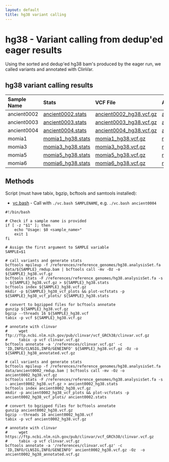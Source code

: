 ```yaml
---
layout: default
title: hg38 variant calling
---
```


# hg38 - Variant calling from dedup'ed eager results

Using the sorted and dedup'ed hg38 bam's produced by the eager run, we called variants and annotated with ClinVar.

## hg38 variant calling results

| Sample Name | Stats                                  | VCF File                                                                                                                | Annotated VCF File                                                                                                                | VCF Summary PDF                                                      |
| :---------- | :------------------------------------- | :---------------------------------------------------------------------------------------------------------------------- | :-------------------------------------------------------------------------------------------------------------------------------- | :------------------------------------------------------------------- |
| ancient0002 | [ancient0002.stats](ancient0002.stats) | [ancient0002_hg38.vcf.gz](https://usegalaxy.org/api/datasets/f9cad7b01a4721357d3f6046b6eb0289/display?to_ext=vcf_bgzip) | [ancient0002_hg38_annotated.vcf.gz](https://usegalaxy.org/api/datasets/f9cad7b01a472135f876496f2164dedd/display?to_ext=vcf_bgzip) | [ancient0002_hg38_vcf_summary.pdf](ancient0002_hg38_vcf_summary.pdf) |
| ancient0003 | [ancient0003.stats](ancient0003.stats) | [ancient0003_hg38.vcf.gz](https://usegalaxy.org/api/datasets/f9cad7b01a4721350adbec5ba680b1ac/display?to_ext=vcf_bgzip) | [ancient0003_hg38_annotated.vcf.gz](https://usegalaxy.org/api/datasets/f9cad7b01a4721350bffae1abed1f467/display?to_ext=vcf_bgzip) | [ancient0003_hg38_vcf_summary.pdf](ancient0003_hg38_vcf_summary.pdf) |
| ancient0004 | [ancient0004.stats](ancient0004.stats) | [ancient0004_hg38.vcf.gz](https://usegalaxy.org/api/datasets/f9cad7b01a4721352bc2dd2b2bd4e199/display?to_ext=vcf_bgzip) | [ancient0004_hg38_annotated.vcf.gz](https://usegalaxy.org/api/datasets/f9cad7b01a472135628c3e92da5a279f/display?to_ext=vcf_bgzip) | [ancient0004_hg38_vcf_summary.pdf](ancient0004_hg38_vcf_summary.pdf) |
| momia1      | [momia1_hg38.stats](momia1_hg38.stats) | [momia1_hg38.vcf.gz](momia1_hg38.vcf.gz)                                                                                | [momia1_hg38_annotated.vcf.gz](momia1_hg38_annotated.vcf.gz)                                                                      | [momia1_hg38_vcf_summary.pdf](momia1_hg38_vcf_summary.pdf)           |
| momia3      | [momia3_hg38.stats](momia3_hg38.stats) | [momia3_hg38.vcf.gz](momia3_hg38.vcf.gz)                                                                                | [momia3_hg38_annotated.vcf.gz](momia3_hg38_annotated.vcf.gz)                                                                      | [momia3_hg38_vcf_summary.pdf](momia3_hg38_vcf_summary.pdf)           |
| momia5      | [momia5_hg38.stats](momia5_hg38.stats) | [momia5_hg38.vcf.gz](momia5_hg38.vcf.gz)                                                                                | [momia5_hg38_annotated.vcf.gz](momia5_hg38_annotated.vcf.gz)                                                                      | [momia5_hg38_vcf_summary.pdf](momia5_hg38_vcf_summary.pdf)           |
| momia6      | [momia6_hg38.stats](momia6_hg38.stats) | [momia6_hg38.vcf.gz](momia6_hg38.vcf.gz)                                                                                | [momia6_hg38_annotated.vcf.gz](momia6_hg38_annotated.vcf.gz)                                                                      | [momia6_hg38_vcf_summary.pdf](momia6_hg38_vcf_summary.pdf)           |

## Methods

Script (must have tabix, bgzip, bcftools and samtools installed):

-   [vc.bash](vc.bash) - Call with `./vc.bash SAMPLENAME`, e.g. `./vc.bash ancient0004`

```
#!/bin/bash

# Check if a sample name is provided
if [ -z "$1" ]; then
    echo "Usage: $0 <sample_name>"
    exit 1
fi

# Assign the first argument to SAMPLE variable
SAMPLE=$1

# call variants and generate stats
bcftools mpileup -f /references/reference_genomes/hg38.analysisSet.fa data/${SAMPLE}_rmdup.bam | bcftools call -mv -Oz -o ${SAMPLE}_hg38.vcf.gz
bcftools stats -F /references/reference_genomes/hg38.analysisSet.fa -s - ${SAMPLE}_hg38.vcf.gz > ${SAMPLE}_hg38.stats
bcftools index ${SAMPLE}_hg38.vcf.gz
mkdir -p ${SAMPLE}_hg38_vcf_plots && plot-vcfstats -p ${SAMPLE}_hg38_vcf_plots/ ${SAMPLE}_hg38.stats

# convert to bgzipped files for bcftools annotate
gunzip ${SAMPLE}_hg38.vcf.gz
bgzip --threads 16 ${SAMPLE}_hg38.vcf
tabix -p vcf ${SAMPLE}_hg38.vcf.gz

# annotate with clinvar
#     wget ftp://ftp.ncbi.nlm.nih.gov/pub/clinvar/vcf_GRCh38/clinvar.vcf.gz
#     tabix -p vcf clinvar.vcf.gz
bcftools annotate -a '/references/clinvar.vcf.gz' -c 'ID,INFO/CLNSIG,INFO/GENEINFO' ${SAMPLE}_hg38.vcf.gz -Oz -o ${SAMPLE}_hg38_annotated.vcf.gz

# call variants and generate stats
bcftools mpileup -f /references/reference_genomes/hg38.analysisSet.fa  data/ancient0002_rmdup.bam | bcftools call -mv -Oz -o ancient0002_hg38.vcf.gz
bcftools stats -F /references/reference_genomes/hg38.analysisSet.fa -s - ancient0002_hg38.vcf.gz > ancient0002_hg38.stats
bcftools index ancient0002_hg38.vcf.gz
mkdir -p ancient0002_hg38_vcf_plots && plot-vcfstats -p ancient0002_hg38_vcf_plots/ ancient0002.stats

# convert to bgzipped files for bcftools annotate
gunzip ancient0002_hg38.vcf.gz
bgzip --threads 16 ancient0002_hg38.vcf
tabix -p vcf ancient0002_hg38.vcf.gz

# annotate with clinvar
#     wget https://ftp.ncbi.nlm.nih.gov/pub/clinvar/vcf_GRCh38/clinvar.vcf.gz
#     tabix -p vcf clinvar.vcf.gz
bcftools annotate -a '/references/clinvar.vcf.gz' -c 'ID,INFO/CLNSIG,INFO/GENEINFO' ancient0002_hg38.vcf.gz -Oz  -o ancient0002_hg38_annotated.vcf.gz
```
